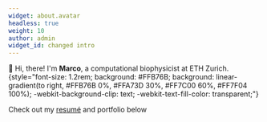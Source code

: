 ```yaml
---
widget: about.avatar
headless: true
weight: 10
author: admin
widget_id: changed intro
---
```

👋 Hi, there! I'm **Marco**, a computational biophysicist at ETH Zurich.
{style="font-size: 1.2rem; background: #FFB76B; background: linear-gradient(to right, #FFB76B 0%, #FFA73D 30%, #FF7C00 60%, #FF7F04 100%); -webkit-background-clip: text; -webkit-text-fill-color: transparent;"}

Check out my [resumé](/about/) and portfolio below